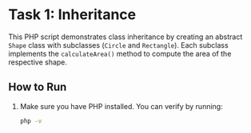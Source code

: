 # Task 1: Inheritance

This PHP script demonstrates class inheritance by creating an abstract `Shape` class with subclasses (`Circle` and `Rectangle`). Each subclass implements the `calculateArea()` method to compute the area of the respective shape.

## How to Run

1. Make sure you have PHP installed. You can verify by running:
   ```bash
   php -v
